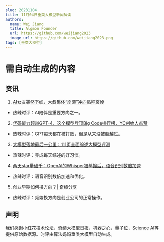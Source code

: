 ```yaml
---
slug: 20231104
title: 11月04日垂类大模型新闻解读
authors:
  name: Wei Jiang
  title: Algmon Founder
  url: https://github.com/weijiang2023
  image_url: https://github.com/weijiang2023.png
tags: [垂类大模型]
---
```


# 需自动生成的内容
## 资讯

1. [AI女友突然下线，大叔集体“崩溃”冲向贴吧哀悼](https://mp.weixin.qq.com/s/GA3EZFbLVaJLr76RdcuCxg)
* 热辣时评：AI陪伴是重要方向之一。

2. [代码能力超越GPT-4，这个模型登顶Big Code排行榜，YC创始人点赞](https://mp.weixin.qq.com/s/fSVPRjNpWPVrLVA59PrIBA)
* 热辣时评：GPT每天都在被打败，但是从来没被超越过。

3. [大模型落地最后一公里：111页全面综述大模型评测](https://mp.weixin.qq.com/s/i3Fk7Wpux5rcC7tO1_w44A)
* 热辣时评：养成每天综述的好习惯。

4. [两天star量破千：OpenAI的Whisper被蒸馏后，语音识别数倍加速](https://mp.weixin.qq.com/s/cx2GzkA7XzTmZ24TwTWQkw)
* 热辣时评：语音识别数倍加速和优化。

5. [创业早期如何换方向？| 奇绩分享](https://mp.weixin.qq.com/s/XFg6zx9FMFrfXM8XB5ClRw)
* 热辣时评：频繁换方向是创业公司的正常操作。


## 声明

我们感谢小红花技术论坛，奇绩大模型日报，机器之心，量子位，Science AI等提供原始数据源。时评由算法妈妈垂类大模型自动生成。